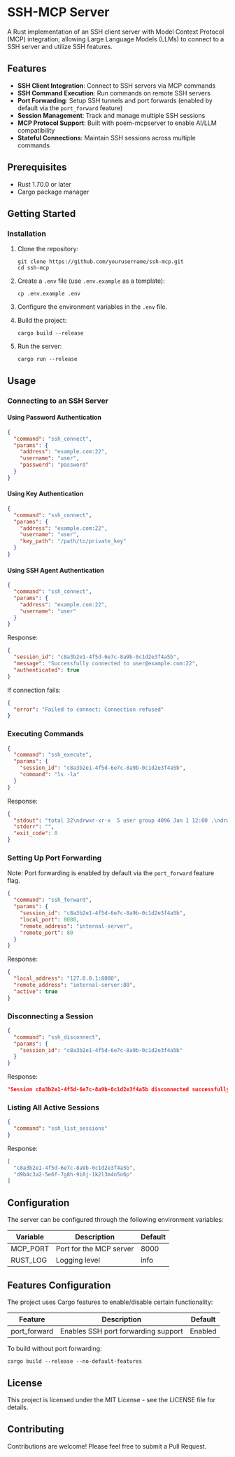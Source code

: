 # SSH-MCP Server

A Rust implementation of an SSH client server with Model Context Protocol (MCP) integration, allowing Large Language Models (LLMs) to connect to a SSH server and utilize SSH features.

## Features

- **SSH Client Integration**: Connect to SSH servers via MCP commands
- **SSH Command Execution**: Run commands on remote SSH servers
- **Port Forwarding**: Setup SSH tunnels and port forwards (enabled by default via the `port_forward` feature)
- **Session Management**: Track and manage multiple SSH sessions
- **MCP Protocol Support**: Built with poem-mcpserver to enable AI/LLM compatibility
- **Stateful Connections**: Maintain SSH sessions across multiple commands

## Prerequisites

- Rust 1.70.0 or later
- Cargo package manager

## Getting Started

### Installation

1. Clone the repository:
   ```
   git clone https://github.com/yourusername/ssh-mcp.git
   cd ssh-mcp
   ```

2. Create a `.env` file (use `.env.example` as a template):
   ```
   cp .env.example .env
   ```

3. Configure the environment variables in the `.env` file.

4. Build the project:
   ```
   cargo build --release
   ```

5. Run the server:
   ```
   cargo run --release
   ```

## Usage

### Connecting to an SSH Server

#### Using Password Authentication
```json
{
  "command": "ssh_connect",
  "params": {
    "address": "example.com:22",
    "username": "user",
    "password": "password"
  }
}
```

#### Using Key Authentication
```json
{
  "command": "ssh_connect",
  "params": {
    "address": "example.com:22",
    "username": "user",
    "key_path": "/path/to/private_key"
  }
}
```

#### Using SSH Agent Authentication
```json
{
  "command": "ssh_connect",
  "params": {
    "address": "example.com:22",
    "username": "user"
  }
}
```

Response:
```json
{
  "session_id": "c8a3b2e1-4f5d-6e7c-8a9b-0c1d2e3f4a5b",
  "message": "Successfully connected to user@example.com:22",
  "authenticated": true
}
```

If connection fails:
```json
{
  "error": "Failed to connect: Connection refused"
}
```

### Executing Commands

```json
{
  "command": "ssh_execute",
  "params": {
    "session_id": "c8a3b2e1-4f5d-6e7c-8a9b-0c1d2e3f4a5b",
    "command": "ls -la"
  }
}
```

Response:
```json
{
  "stdout": "total 32\ndrwxr-xr-x  5 user group 4096 Jan 1 12:00 .\ndrwxr-xr-x 25 user group 4096 Jan 1 12:00 ..\n-rw-r--r--  1 user group  142 Jan 1 12:00 file.txt\n",
  "stderr": "",
  "exit_code": 0
}
```

### Setting Up Port Forwarding

Note: Port forwarding is enabled by default via the `port_forward` feature flag.

```json
{
  "command": "ssh_forward",
  "params": {
    "session_id": "c8a3b2e1-4f5d-6e7c-8a9b-0c1d2e3f4a5b",
    "local_port": 8080,
    "remote_address": "internal-server",
    "remote_port": 80
  }
}
```

Response:
```json
{
  "local_address": "127.0.0.1:8080",
  "remote_address": "internal-server:80",
  "active": true
}
```

### Disconnecting a Session

```json
{
  "command": "ssh_disconnect",
  "params": {
    "session_id": "c8a3b2e1-4f5d-6e7c-8a9b-0c1d2e3f4a5b"
  }
}
```

Response:
```json
"Session c8a3b2e1-4f5d-6e7c-8a9b-0c1d2e3f4a5b disconnected successfully"
```

### Listing All Active Sessions

```json
{
  "command": "ssh_list_sessions"
}
```

Response:
```json
[
  "c8a3b2e1-4f5d-6e7c-8a9b-0c1d2e3f4a5b",
  "d9b4c3a2-5e6f-7g8h-9i0j-1k2l3m4n5o6p"
]
```

## Configuration

The server can be configured through the following environment variables:

| Variable | Description             | Default |
| -------- | ----------------------- | ------- |
| MCP_PORT | Port for the MCP server | 8000    |
| RUST_LOG | Logging level           | info    |

## Features Configuration

The project uses Cargo features to enable/disable certain functionality:

| Feature      | Description                         | Default |
| ------------ | ----------------------------------- | ------- |
| port_forward | Enables SSH port forwarding support | Enabled |

To build without port forwarding:
```
cargo build --release --no-default-features
```

## License

This project is licensed under the MIT License - see the LICENSE file for details.

## Contributing

Contributions are welcome! Please feel free to submit a Pull Request.